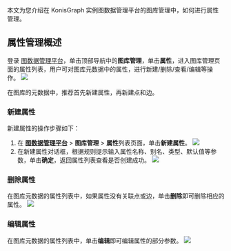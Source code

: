 本文为您介绍在 KonisGraph 实例图数据管理平台的图库管理中，如何进行属性管理。

## 属性管理概述
登录 [图数据管理平台](https://cloud.tencent.com/document/product/1366/61194#dltsjk)，单击顶部导航中的**图库管理**，单击**属性**，进入图库管理页面的属性列表，用户可对图库元数据中的属性，进行新建/删除/查看/编辑等操作。
![](https://main.qcloudimg.com/raw/b078d3f63b65e15ffb224177d2e406e2.png)

在图库的元数据中，推荐首先新建属性，再新建点和边。
### 新建属性
新建属性的操作步骤如下：
1. 在 [**图数据管理平台**](https://cloud.tencent.com/document/product/1366/61194#dltsjk) > **图库管理** > **属性**列表页面，单击**新建属性**。
![](https://main.qcloudimg.com/raw/4c062ba07dd2b66ea21ed2221c668855.png)
2. 在新建属性对话框，根据规则提示输入属性名称、别名、类型、默认值等参数，单击**确定**，返回属性列表查看是否创建成功。
![](https://main.qcloudimg.com/raw/349f3c2027f2a4bb7190cf7729569766.png)

### 删除属性
在图库元数据的属性列表中，如果属性没有关联点或边，单击**删除**即可删除相应的属性。
![](https://main.qcloudimg.com/raw/0d610bcf55eaf0267f4c6d011b7575b6.png)

### 编辑属性
在图库元数据的属性列表中，单击**编辑**即可编辑属性的部分参数。
![](https://main.qcloudimg.com/raw/947b61b21c3f06b4abe112ee6ec4dfc8.png)

